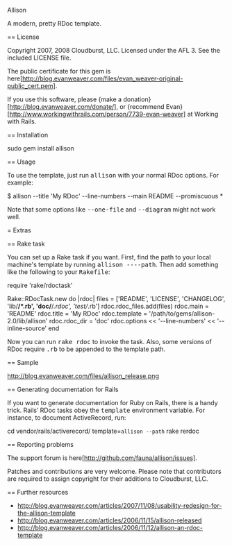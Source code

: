Allison

A modern, pretty RDoc template.

== License

Copyright 2007, 2008 Cloudburst, LLC. Licensed under the AFL 3. See the included LICENSE file. 

The public certificate for this gem is here[http://blog.evanweaver.com/files/evan_weaver-original-public_cert.pem]. 

If you use this software, please {make a donation}[http://blog.evanweaver.com/donate/], or {recommend Evan}[http://www.workingwithrails.com/person/7739-evan-weaver] at Working with Rails.

== Installation

  sudo gem install allison

== Usage
  
To use the template, just run <tt>allison</tt> with your normal RDoc options. For example:

  $ allison --title 'My RDoc' --line-numbers --main README --promiscuous *
  
Note that some options like <tt>--one-file</tt> and <tt>--diagram</tt> might not work well.

= Extras

== Rake task

You can set up a Rake task if you want. First, find the path to your local machine's template by running <tt>allison ----path</tt>. Then add something like the following to your <tt>Rakefile</tt>:
    
  require 'rake/rdoctask'
  
  Rake::RDocTask.new do |rdoc|
        files = ['README', 'LICENSE', 'CHANGELOG', 
                 'lib/**/*.rb', 'doc/**/*.rdoc', 'test/*.rb']
        rdoc.rdoc_files.add(files)
        rdoc.main = 'README'
        rdoc.title = 'My RDoc'
        rdoc.template = '/path/to/gems/allison-2.0/lib/allison'
        rdoc.rdoc_dir = 'doc'
        rdoc.options << '--line-numbers' << '--inline-source'
  end
  
Now you can run <tt>rake rdoc</tt> to invoke the task. Also, some versions of RDoc require <tt>.rb</tt> to be appended to the template path.

== Sample

http://blog.evanweaver.com/files/allison_release.png

== Generating documentation for Rails

If you want to generate documentation for Ruby on Rails, there is a handy trick. Rails’ RDoc tasks obey the <tt>template</tt> environment variable. For instance, to document ActiveRecord, run:

  cd vendor/rails/activerecord/
  template=`allison --path` rake rerdoc

== Reporting problems

The support forum is here[http://github.com/fauna/allison/issues].

Patches and contributions are very welcome. Please note that contributors are required to assign copyright for their additions to Cloudburst, LLC.

== Further resources

* http://blog.evanweaver.com/articles/2007/11/08/usability-redesign-for-the-allison-template
* http://blog.evanweaver.com/articles/2006/11/15/allison-released
* http://blog.evanweaver.com/articles/2006/11/12/allison-an-rdoc-template
